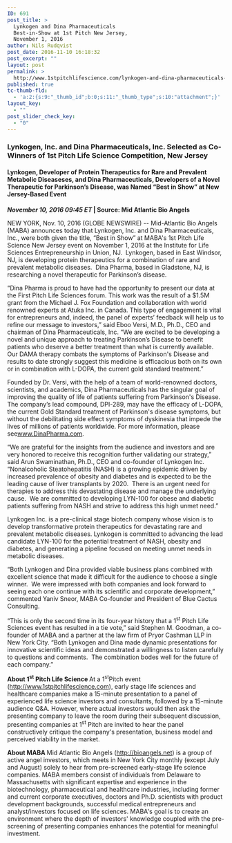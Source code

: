 ```yaml
---
ID: 691
post_title: >
  Lynkogen and Dina Pharmaceuticals
  Best-in-Show at 1st Pitch New Jersey,
  November 1, 2016
author: Nils Rudqvist
post_date: 2016-11-10 16:18:32
post_excerpt: ""
layout: post
permalink: >
  http://www.1stpitchlifescience.com/lynkogen-and-dina-pharmaceuticals-new-jersey-nov-1-2016/
published: true
tc-thumb-fld:
  - 'a:2:{s:9:"_thumb_id";b:0;s:11:"_thumb_type";s:10:"attachment";}'
layout_key:
  - ""
post_slider_check_key:
  - "0"
---
```

<h3>Lynkogen, Inc. and Dina Pharmaceuticals, Inc. Selected as Co-Winners of 1st Pitch Life Science Competition, New Jersey</h3>
<h4 class="subheadline">Lynkogen, Developer of Protein Therapeutics for Rare and Prevalent Metabolic Diseaseses, and Dina Pharmaceuticals, Developers of a Novel Therapeutic for Parkinson’s Disease, was Named “Best in Show” at New Jersey-Based Event</h4>
<div id="post-content-metadata"><strong><span class="post-metadata dt-green"><em><time datetime="2016-11-10T14:45:00Z">November 10, 2016 09:45</time> ET</em> </span>| Source: Mid Atlantic Bio Angels</strong></div>
<p align="left">NEW YORK, Nov. 10, 2016 (GLOBE NEWSWIRE) -- Mid-Atlantic Bio Angels (MABA) announces today that Lynkogen, Inc. and Dina Pharmaceuticals, Inc., were both given the title, “Best in Show” at MABA's 1st Pitch Life Science New Jersey event on November 1, 2016 at the Institute for Life Sciences Entrepreneurship in Union, NJ.  Lynkogen, based in East Windsor, NJ, is developing protein therapeutics for a combination of rare and prevalent metabolic diseases.  Dina Pharma, based in Gladstone, NJ, is researching a novel therapeutic for Parkinson’s disease.</p>
“Dina Pharma is proud to have had the opportunity to present our data at the First Pitch Life Sciences forum. This work was the result of a $1.5M grant from the Michael J. Fox Foundation and collaboration with world renowned experts at Atuka Inc. in Canada. This type of engagement is vital for entrepreneurs and, indeed, the panel of experts’ feedback will help us to refine our message to investors,” said Eboo Versi, M.D., Ph.D., CEO and chairman of Dina Pharmaceuticals, Inc. “We are excited to be developing a novel and unique approach to treating Parkinson’s Disease to benefit patients who deserve a better treatment than what is currently available. Our DAMA therapy combats the symptoms of Parkinson's Disease and results to date strongly suggest this medicine is efficacious both on its own or in combination with L-DOPA, the current gold standard treatment.”

Founded by Dr. Versi, with the help of a team of world-renowned doctors, scientists, and academics, Dina Pharmaceuticals has the singular goal of improving the quality of life of patients suffering from Parkinson's Disease. The company’s lead compound, DPI-289, may have the efficacy of L-DOPA, the current Gold Standard treatment of Parkinson's disease symptoms, but without the debilitating side effect symptoms of dyskinesia that impede the lives of millions of patients worldwide. For more information, please see<a title="www.DinaPharma.com" href="https://www.globenewswire.com/Tracker?data=BDsc2NDxMFteZ4X2_LRVk5TnSLwG4qhbLt2QUOW_ez2MXzTSCX9DvKsEoJRywHGKyuGcRqlnH997xnYiojuVlfMSb1mMT-V42OLuNI_9Zmw=" target="_blank" rel="nofollow">www.DinaPharma.com</a>.

“We are grateful for the insights from the audience and investors and are very honored to receive this recognition further validating our strategy,” said Arun Swaminathan, Ph.D., CEO and co-founder of Lynkogen Inc. “Nonalcoholic Steatohepatitis (NASH) is a growing epidemic driven by increased prevalence of obesity and diabetes and is expected to be the leading cause of liver transplants by 2020.  There is an urgent need for therapies to address this devastating disease and manage the underlying cause.  We are committed to developing LYN-100 for obese and diabetic patients suffering from NASH and strive to address this high unmet need.”

Lynkogen Inc. is a pre-clinical stage biotech company whose vision is to develop transformative protein therapeutics for devastating rare and prevalent metabolic diseases. Lynkogen is committed to advancing the lead candidate LYN-100 for the potential treatment of NASH, obesity and diabetes, and generating a pipeline focused on meeting unmet needs in metabolic diseases.

“Both Lynkogen and Dina provided viable business plans combined with excellent science that made it difficult for the audience to choose a single winner.  We were impressed with both companies and look forward to seeing each one continue with its scientific and corporate development,” commented Yaniv Sneor, MABA Co-founder and President of Blue Cactus Consulting.

“This is only the second time in its four-year history that a 1<sup>st</sup> Pitch Life Sciences event has resulted in a tie vote,” said Stephen M. Goodman, a co-founder of MABA and a partner at the law firm of Pryor Cashman LLP in New York City. “Both Lynkogen and Dina made dynamic presentations for innovative scientific ideas and demonstrated a willingness to listen carefully to questions and comments.  The combination bodes well for the future of each company.”

<strong>About 1<sup>st</sup> Pitch Life Science
</strong>At a 1<sup>st</sup>Pitch event (<a title="" href="https://www.globenewswire.com/Tracker?data=JYqdQo9ktpMuBdrLXhenWXkYeRuO7rp7SV3Kkm6cMfgJloITMjTtzUBbhwMvqAUjWCYWNz6Gq8QK3gthUP-iMtuzM5czDZSWdlUORBhJ9noJF9eP70dXJNg-jnniOREy" target="_blank" rel="nofollow">http://www.1stpitchlifescience.com</a>), early stage life sciences and healthcare companies make a 15-minute presentation to a panel of experienced life science investors and consultants, followed by a 15-minute audience Q&amp;A. However, where actual investors would then ask the presenting company to leave the room during their subsequent discussion, presenting companies at 1<sup>st</sup> Pitch are invited to hear the panel constructively critique the company's presentation, business model and perceived viability in the market.

<strong>About MABA
</strong>Mid Atlantic Bio Angels (<a title="" href="https://www.globenewswire.com/Tracker?data=JYqdQo9ktpMuBdrLXhenWd9f_aGhNoAe_qtNk0lCjoLxOTGT86wSZr2B3olGpo40C2uIZqLEcckWpuSZs1jpfQ==" target="_blank" rel="nofollow">http://bioangels.net</a>) is a group of active angel investors, which meets in New York City monthly (except July and August) solely to hear from pre-screened early-stage life science companies. MABA members consist of individuals from Delaware to Massachusetts with significant expertise and experience in the biotechnology, pharmaceutical and healthcare industries, including former and current corporate executives, doctors and Ph.D. scientists with product development backgrounds, successful medical entrepreneurs and analyst/investors focused on life sciences. MABA's goal is to create an environment where the depth of investors' knowledge coupled with the pre-screening of presenting companies enhances the potential for meaningful investment.